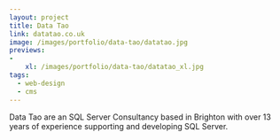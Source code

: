 ```yaml
---
layout: project
title: Data Tao
link: datatao.co.uk
image: /images/portfolio/data-tao/datatao.jpg
previews:
-
    xl: /images/portfolio/data-tao/datatao_xl.jpg
tags:
  - web-design
  - cms
---
```


Data Tao are an SQL Server Consultancy based in Brighton with over 13 years of experience supporting and developing SQL Server.

